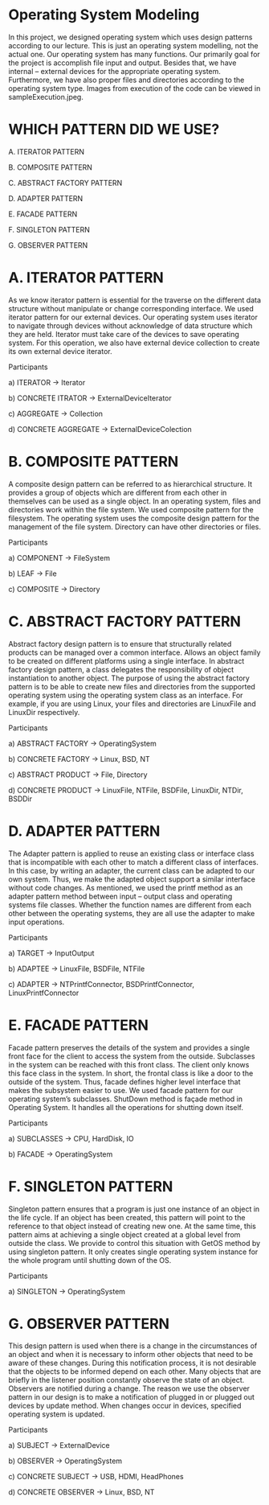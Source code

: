 # Operating System Modeling

In this project, we designed operating system which uses design patterns according to our lecture. This is just an operating system modelling, not the actual one. Our operating system has many functions. Our primarily goal for the project is accomplish file input and output. Besides that, we have internal – external devices for the appropriate operating system. Furthermore, we have also proper files and directories according to the operating system type. Images from execution of the code can be viewed in sampleExecution.jpeg.

# WHICH PATTERN DID WE USE?

A. ITERATOR PATTERN

B. COMPOSITE PATTERN

C. ABSTRACT FACTORY PATTERN

D. ADAPTER PATTERN

E. FACADE PATTERN

F. SINGLETON PATTERN

G. OBSERVER PATTERN

# A. ITERATOR PATTERN
As we know iterator pattern is essential for the traverse on the different data structure without manipulate or change corresponding interface. We used iterator pattern for our external devices. Our operating system uses iterator to navigate through devices without acknowledge of data structure which they are held. Iterator must take care of the devices to save operating system. For this operation, we also have external device collection to create its own external device iterator.

Participants

a) ITERATOR           -> Iterator

b) CONCRETE ITRATOR   -> ExternalDeviceIterator

c) AGGREGATE          -> Collection

d) CONCRETE AGGREGATE -> ExternalDeviceColection

# B. COMPOSITE PATTERN
A composite design pattern can be referred to as hierarchical structure. It provides a group of objects which are different from each other in themselves can be used as a single object. In an operating system, files and directories work within the file system. We used composite pattern for the filesystem. The operating system uses the composite design pattern for the management of the file system. Directory can have other directories or files.

Participants

a) COMPONENT  -> FileSystem

b) LEAF       -> File

c) COMPOSITE  -> Directory

# C. ABSTRACT FACTORY PATTERN
Abstract factory design pattern is to ensure that structurally related products can be managed over a common interface. Allows an object family to be created on different platforms using a single interface. In abstract factory design pattern, a class delegates the responsibility of object instantiation to another object. The purpose of using the abstract factory pattern is to be able to create new files and directories from the supported operating system using the operating system class as an interface. For example, if you are using Linux, your files and directories are LinuxFile and LinuxDir respectively.

Participants

a) ABSTRACT FACTORY -> OperatingSystem

b) CONCRETE FACTORY -> Linux, BSD, NT

c) ABSTRACT PRODUCT -> File, Directory

d) CONCRETE PRODUCT -> LinuxFile, NTFile, BSDFile, LinuxDir, NTDir, BSDDir

# D. ADAPTER PATTERN
The Adapter pattern is applied to reuse an existing class or interface class that is incompatible with each other to match a different class of interfaces. In this case, by writing an adapter, the current class can be adapted to our own system. Thus, we make the adapted object support a similar interface without code changes. As mentioned, we used the printf method as an adapter pattern method between input – output class and operating systems file classes. Whether the function names are different from each other between the operating systems, they are all use the adapter to make input operations.

Participants

a) TARGET   -> InputOutput

b) ADAPTEE  -> LinuxFile, BSDFile, NTFile

c) ADAPTER  -> NTPrintfConnector, BSDPrintfConnector, LinuxPrintfConnector

# E. FACADE PATTERN
Facade pattern preserves the details of the system and provides a single front face for the client to access the system from the outside. Subclasses in the system can be reached with this front class. The client only knows this face class in the system. In short, the frontal class is like a door to the outside of the system. Thus, facade defines higher level interface that makes the subsystem easier to use. We used facade pattern for our operating system’s subclasses. ShutDown method is façade method in Operating System. It handles all the operations for shutting down itself.

Participants

a) SUBCLASSES -> CPU, HardDisk, IO

b) FACADE     -> OperatingSystem

# F. SINGLETON PATTERN
Singleton pattern ensures that a program is just one instance of an object in the life cycle. If an object has been created, this pattern will point to the reference to that object instead of creating new one. At the same time, this pattern aims at achieving a single object created at a global level from outside the class. We provide to control this situation with GetOS method by using singleton pattern. It only creates single operating system instance for the whole program until shutting down of the OS.

Participants

a) SINGLETON  -> OperatingSystem

# G. OBSERVER PATTERN
This design pattern is used when there is a change in the circumstances of an object and when it is necessary to inform other objects that need to be aware of these changes. During this notification process, it is not desirable that the objects to be informed depend on each other. Many objects that are briefly in the listener position constantly observe the state of an object. Observers are notified during a change. The reason we use the observer pattern in our design is to make a notification of plugged in or plugged out devices by update method. When changes occur in devices, specified operating system is updated.

Participants

a) SUBJECT            -> ExternalDevice

b) OBSERVER           -> OperatingSystem

c) CONCRETE SUBJECT   -> USB, HDMI, HeadPhones

d) CONCRETE OBSERVER  -> Linux, BSD, NT


